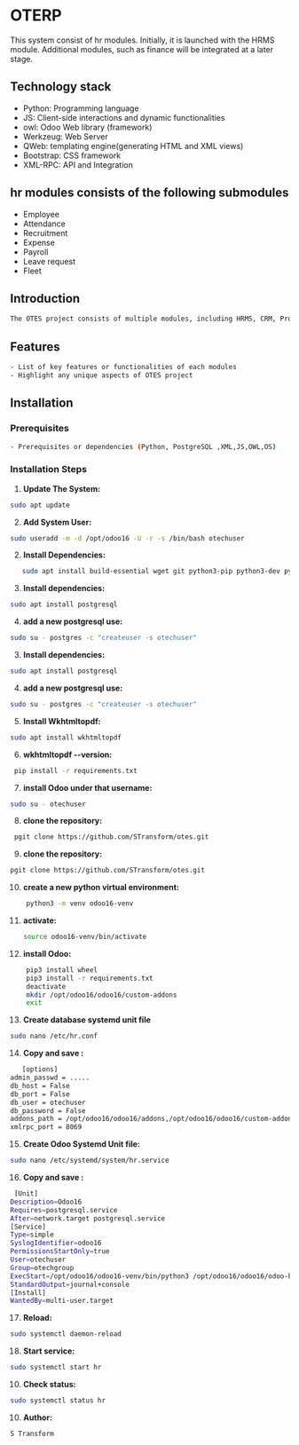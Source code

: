 # OTERP

This system consist of hr modules. Initially, it is launched with the HRMS module. Additional modules, such as finance will be integrated at a later stage.
  
## Technology stack
- Python: Programming language
- JS: Client-side interactions and dynamic functionalities
- owl: Odoo Web library (framework)
- Werkzeug: Web Server
- QWeb: templating engine(generating HTML and XML views)
- Bootstrap: CSS framework
- XML-RPC: API and Integration
## hr modules consists of the following submodules
- Employee
- Attendance
- Recruitment
- Expense
- Payroll
- Leave request
- Fleet
   
## Introduction
```bash
The OTES project consists of multiple modules, including HRMS, CRM, Project Management, and Inventory.
 ```
## Features
```bash
- List of key features or functionalities of each modules
- Highlight any unique aspects of OTES project
 ```
## Installation
### Prerequisites
 ```bash
- Prerequisites or dependencies (Python, PostgreSQL ,XML,JS,OWL,OS)
 ```
### Installation Steps

1. **Update The System:**  
```bash
sudo apt update
```
2. **Add System User:**
```bash
sudo useradd -m -d /opt/odoo16 -U -r -s /bin/bash otechuser
```
2. **Install Dependencies:**
```bash
   sudo apt install build-essential wget git python3-pip python3-dev python3-venv python3-wheel libfreetype6-dev libxml2-dev libzip-dev libsasl2-dev python3-setuptools libjpeg-dev zlib1g-dev libpq-dev libxslt1-dev libldap2-dev libtiff5-dev libopenjp2-7-dev
```
3. **Install dependencies:**
```bash
sudo apt install postgresql
```
4. **add a new postgresql use:**
```bash
sudo su - postgres -c "createuser -s otechuser"
```
3. **Install dependencies:**
 ```bash
 sudo apt install postgresql
```
4. **add a new postgresql use:**
```bash
sudo su - postgres -c "createuser -s otechuser"
```
5. **Install Wkhtmltopdf:**
```bash
sudo apt install wkhtmltopdf
```
6. **wkhtmltopdf --version:**
```bash
 pip install -r requirements.txt
```
7. **install Odoo under that username:**
 ```bash
 sudo su - otechuser
```
8. **clone the repository:**
```bash
 pgit clone https://github.com/STransform/otes.git
```
9. **clone the repository:**
```bash
pgit clone https://github.com/STransform/otes.git
```
10. **create a new python virtual environment:**
```bash
    python3 -m venv odoo16-venv
```
11. **activate:**
    ```bash
    source odoo16-venv/bin/activate
    ```
12. **install Odoo:**
```bash
    pip3 install wheel
    pip3 install -r requirements.txt
    deactivate
    mkdir /opt/odoo16/odoo16/custom-addons
    exit
```
13. **Create database systemd unit file**
```bash 
sudo nano /etc/hr.conf
```
14. **Copy and save :**
```bash 
   [options]
admin_passwd = .....
db_host = False
db_port = False
db_user = otechuser
db_password = False
addons_path = /opt/odoo16/odoo16/addons,/opt/odoo16/odoo16/custom-addons
xmlrpc_port = 8069
```
15. **Create Odoo Systemd Unit file:**
```bash
sudo nano /etc/systemd/system/hr.service
```
16. **Copy and save :**
```bash
 [Unit]
Description=Odoo16
Requires=postgresql.service
After=network.target postgresql.service
[Service]
Type=simple
SyslogIdentifier=odoo16
PermissionsStartOnly=true
User=otechuser
Group=otechgroup
ExecStart=/opt/odoo16/odoo16-venv/bin/python3 /opt/odoo16/odoo16/odoo-bin -c /etc/hr.conf
StandardOutput=journal+console
[Install]
WantedBy=multi-user.target
```
17. **Reload:**
```bash
sudo systemctl daemon-reload
```
18. **Start service:**
```bash
sudo systemctl start hr
```
    
10. **Check status:**
```bash
sudo systemctl status hr
```


10. **Author:**
```bash
S Transform
```

